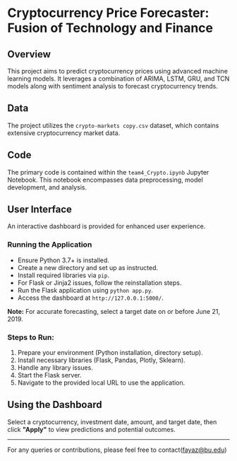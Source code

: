 # Cryptocurrency Price Forecaster: Fusion of Technology and Finance

## Overview
This project aims to predict cryptocurrency prices using advanced machine learning models. It leverages a combination of ARIMA, LSTM, GRU, and TCN models along with sentiment analysis to forecast cryptocurrency trends.

## Data
The project utilizes the `crypto-markets copy.csv` dataset, which contains extensive cryptocurrency market data.

## Code
The primary code is contained within the `team4_Crypto.ipynb` Jupyter Notebook. This notebook encompasses data preprocessing, model development, and analysis.

## User Interface
An interactive dashboard is provided for enhanced user experience.

### Running the Application
- Ensure Python 3.7+ is installed.
- Create a new directory and set up as instructed.
- Install required libraries via `pip`.
- For Flask or Jinja2 issues, follow the reinstallation steps.
- Run the Flask application using `python app.py`.
- Access the dashboard at `http://127.0.0.1:5000/`.

**Note:** For accurate forecasting, select a target date on or before June 21, 2019.

### Steps to Run:
1. Prepare your environment (Python installation, directory setup).
2. Install necessary libraries (Flask, Pandas, Plotly, Sklearn).
3. Handle any library issues.
4. Start the Flask server.
5. Navigate to the provided local URL to use the application.

## Using the Dashboard
Select a cryptocurrency, investment date, amount, and target date, then click **"Apply"** to view predictions and potential outcomes.

---

For any queries or contributions, please feel free to contact(fayaz@bu.edu)

